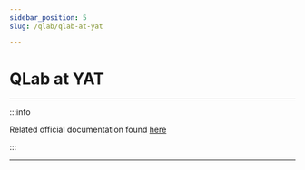 ```yaml
---
sidebar_position: 5
slug: /qlab/qlab-at-yat

---
```


# QLab at YAT

---

:::info

Related official documentation found [here](https://qlab.app/docs/v5/fundamentals/workspace/)

:::

---



